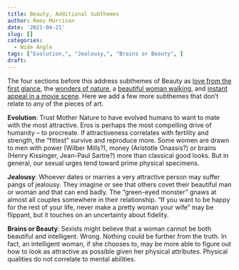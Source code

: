 ```yaml
---
title: Beauty, Additional Subthemes
author: Rees Morrison
date: '2021-04-21'
slug: []
categories:
  - Wide Angle
tags: ["Evolution,", "Jealousy,", "Brains or Beauty", ]
draft: 
---
```


The four sections before this address subthemes of Beauty as [love from the first glance](https://bit.ly/3sB967G), the [wonders of nature](https://bit.ly/3dDvI3g), a [beautiful woman walking](https://bit.ly/3sB967G), and [instant appeal in a movie scene](https://bit.ly/3er5yzI).  Here we add a few more subthemes that don’t relate to any of the pieces of art.

<!--more-->

**Evolution**:   Trust Mother Nature to have evolved humans to want to mate with the most attractive.  Eros is perhaps the most compelling drive of humanity – to procreate.  If attractiveness correlates with fertility and strength, the “fittest” survive and reproduce more.  Some women are drawn to men with power (Wilber Mills?), money (Aristotle Onassis?) or brains (Henry Kissinger, Jean-Paul Sartre?) more than classical good looks.  But in general, our sexual urges tend toward prime physical specimens.  

**Jealousy**:  Whoever dates or marries a very attractive person may suffer pangs of jealousy.  They imagine or see that others covet their beautiful man or woman and that can end badly.  The “green-eyed monster” gnaws at almost all couples somewhere in their relationship.  “If you want to be happy for the rest of your life, never make a pretty woman your wife” may be flippant, but it touches on an uncertainty about fidelity.

**Brains or Beauty**:  Sexists might believe that a woman cannot be both beautiful and intelligent.  Wrong.  Nothing could be further from the truth.  In fact, an intelligent woman, if she chooses to, may be more able to figure out how to look as attractive as possible given her physical attributes.  Physical qualities do not correlate to mental abilities.
